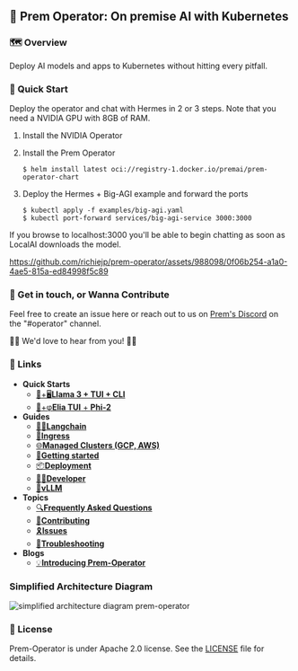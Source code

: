 ## 📡 Prem Operator: On premise AI with Kubernetes

### 🗺 Overview

Deploy AI models and apps to Kubernetes without hitting every pitfall.

### 🚀 Quick Start

Deploy the operator and chat with Hermes in 2 or 3 steps. Note that you need a NVIDIA GPU with 8GB of RAM.

1. Install the NVIDIA Operator
2. Install the Prem Operator
    ```
    $ helm install latest oci://registry-1.docker.io/premai/prem-operator-chart
    ```

3. Deploy the Hermes + Big-AGI example and forward the ports
    ```
    $ kubectl apply -f examples/big-agi.yaml
    $ kubectl port-forward services/big-agi-service 3000:3000
    ```

If you browse to localhost:3000 you'll be able to begin chatting as soon as
LocalAI downloads the model.

https://github.com/richiejp/prem-operator/assets/988098/0f06b254-a1a0-4ae5-815a-ed84998f5c89

### 💌 Get in touch, or Wanna Contribute

Feel free to create an issue here or reach out to us on [Prem's Discord](https://discord.com/invite/kpKk6vYVAn) on the "#operator" channel.

💖💖 We'd love to hear from you! 💖💖

### 🔗 Links

- **Quick Starts**
    - [🦙+🖥️**Llama 3 + TUI + CLI**](./docs/guides/llama-3-cli.md)
    - [🌿+φ**Elia TUI** + **Phi-2**](./docs/guides/elia.md)
- **Guides**
    - [🦜️🔗**Langchain**](./docs/guides/langchain.md)
    - [🧩**Ingress**](./docs/guides/ingress.md)
    - [🌐**Managed Clusters (GCP, AWS)**](./docs/guides/managed_cluster.md)
    - [📜**Getting started**](./docs/getting_started.md)
    - [📦**Deployment**](./docs/deployment.md)
    - [👩‍💻**Developer**](./docs/developer_guide.md)
    - [🧪**vLLM**](./docs/vllm.md)
- **Topics**
    - [🔍**Frequently Asked Questions**](./docs/faq.md)
    - [🤝**Contributing**](./docs/contributing.md)
    - [🎗️**Issues**](./docs/issues.md)
    - [🔧**Troubleshooting**](./docs/troubleshooting.md)
- **Blogs**
    - [💡**Introducing Prem-Operator**](https://blog.premai.io/introducing-prem-operator-a-new-open-source-ai-kubernetes-operator/)

### Simplified Architecture Diagram 

![simplified architecture diagram prem-operator](https://github.com/premAI-io/prem-operator/assets/19930870/0b800db2-2c04-4b69-9672-d9f3c982507d)

### 📝 License

Prem-Operator is under Apache 2.0 license. See the [LICENSE](./LICENSE) file for details.


